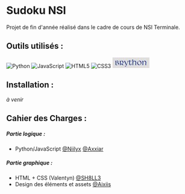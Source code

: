 # Sudoku NSI

Projet de fin d'année réalisé dans le cadre de cours de NSI Terminale.


## Outils utilisés :
![Python](https://img.shields.io/badge/python-3670A0?style=for-the-badge&logo=python&logoColor=ffdd54) ![JavaScript](https://img.shields.io/badge/javascript-%23323330.svg?style=for-the-badge&logo=javascript&logoColor=%23F7DF1E) ![HTML5](https://img.shields.io/badge/html5-%23E34F26.svg?style=for-the-badge&logo=html5&logoColor=white) ![CSS3](https://img.shields.io/badge/css3-%231572B6.svg?style=for-the-badge&logo=css3&logoColor=white) [![Image](media/img/brython.jpg)](https://brython.info/index.html)

## Installation :
*à venir*

## Cahier des Charges :
##### Partie logique :
- Python/JavaScript [@Niilyx](https://github.com/Niilyx) [@Axxiar](https://github.com/Axxiar)

##### Partie graphique :
- HTML + CSS (Valentyn) [@SH8LL3](https://github.com/SH8LL3)
- Design des éléments et assets [@Aixiis](https://github.com/Aixiis)